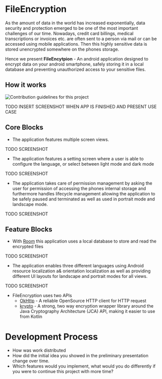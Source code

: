 # FileEncryption

As the amount of data in the world has increased exponentially,
data security and protection emerged to be one of the most important
challenges of our time. Nowadays, credit card billings, medical transcriptions or 
invoices etc. are often sent to a person via mail or can be accessed 
using mobile applications. Then this highly sensitive data is stored
unencrypted somewhere on the phones storage.
 
Hence we present **FileEncytpion** - An android application designed to
encrypt data on your android smartphone, safely storing it in a local
database and preventing unauthorized access to your sensitive files.


## How it works

![Contribution guidelines for this project](app/res/images/encryption_concept.png)

TODO INSERT SCREENSHOT WHEN APP IS FINISHED AND PRESENT USE CASE

## Core Blocks

- The application features multiple screen views. 

TODO SCREENSHOT

- The application features a setting screen where a user is able to
configure the language, or select between light mode and dark mode

TODO SCREENSHOT

- The application takes care of permission management by asking the user
for permission of accessing the phones internal storage and furthermore
handles lifecycle management allowing the application to be safely paused
and  terminated as well as used in
portrait mode and landscape mode.

TODO SCREENSHOT

## Feature Blocks

- With [Room](https://developer.android.com/topic/libraries/architecture/room)
this application uses a local database to store and read the encrypted files

TODO SCREENSHOT

- The application enables three different languages using Android resource
 localization a& orientation localization as well as providing different 
 UI layouts for landscape and portrait modes for all views.
 
 TODO SCREENSHOT
 
- FileEncryption uses two APIs
    - [OkHttp](https://square.github.io/okhttp/) - A reliable OpenSource
    HTTP client for HTTP request
    - [krypto](https://github.com/rs3vans/krypto) - A strong, two way 
    encryption wrapper library around the Java Cryptography Architecture 
    (JCA) API, making it easier to use from Kotlin
    
    
# Development Process

- How was work distributed
- How did the initial idea you showed in the preliminary presentation 
change over time.
- Which features would you implement, what would you do differently if 
you were to continue this project with more time?
    
 
 